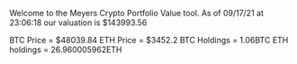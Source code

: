 Welcome to the Meyers Crypto Portfolio Value tool. 
As of 09/17/21 at 23:06:18 our valuation is $143993.56 

BTC Price = $48039.84
 ETH Price = $3452.2
BTC Holdings = 1.06BTC
 ETH holdings = 26.960005962ETH 
